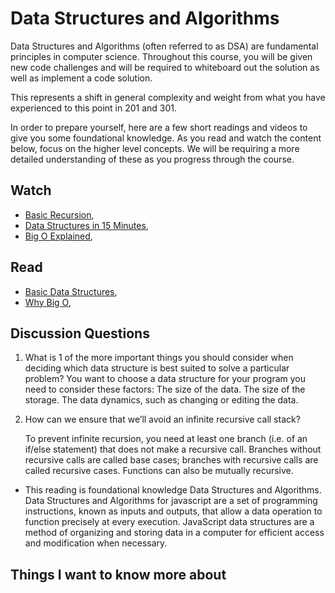 # Data Structures and Algorithms

Data Structures and Algorithms (often referred to as DSA) are fundamental principles in computer science. Throughout this course, you will be given new code challenges and will be required to whiteboard out the solution as well as implement a code solution.

This represents a shift in general complexity and weight from what you have experienced to this point in 201 and 301.

In order to prepare yourself, here are a few short readings and videos to give you some foundational knowledge. As you read and watch the content below, focus on the higher level concepts. We will be requiring a more detailed understanding of these as you progress through the course.

## Watch

* [Basic Recursion](https://www.youtube.com/watch?v=vPEJSJMg4jY),
* [Data Structures in 15 Minutes](https://www.youtube.com/watch?v=sVxBVvlnJsM),
* [Big O Explained](https://www.youtube.com/watch?v=v4cd1O4zkGw),

## Read

* [Basic Data Structures](https://towardsdatascience.com/8-common-data-structures-every-programmer-must-know-171acf6a1a42),
* [Why Big O](https://triplebyte.com/blog/why-you-should-learn-big-o-and-stop-hacking-your-way-through-algorithms),

## Discussion Questions

1. What is 1 of the more important things you should consider when deciding which data structure is best suited to solve a particular problem?
  You want to choose a data structure for your program you need to  consider these factors: The size of the data. The size of the storage. The data dynamics, such as changing or editing the data.

2. How can we ensure that we’ll avoid an infinite recursive call stack?

    To prevent infinite recursion, you need at least one branch (i.e. of an if/else statement) that does not make a recursive call. Branches without recursive calls are called base cases; branches with recursive calls are called recursive cases. Functions can also be mutually recursive.

* This reading is foundational knowledge Data Structures and Algorithms. Data Structures and Algorithms for javascript are a set of programming instructions, known as inputs and outputs, that allow a data operation to function precisely at every execution. JavaScript data structures are a method of organizing and storing data in a computer for efficient access and modification when necessary.

## Things I want to know more about